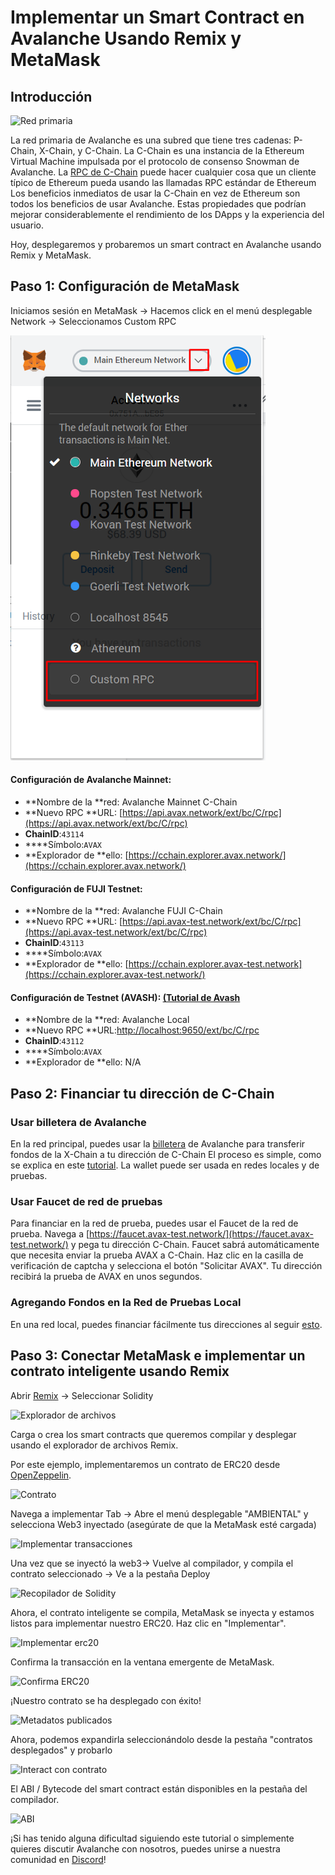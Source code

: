 # Implementar un Smart Contract en Avalanche Usando Remix y MetaMask

## Introducción

![Red primaria](../../../.gitbook/assets/image%20%2821%29.png)

La red primaria de Avalanche es una subred que tiene tres cadenas: P-Chain, X-Chain, y C-Chain. La C-Chain es una instancia de la Ethereum Virtual Machine impulsada por el protocolo de consenso Snowman de Avalanche. La [RPC de C-Chain](../../avalanchego-apis/contract-chain-c-chain-api.md) puede hacer cualquier cosa que un cliente típico de Ethereum pueda usando las llamadas RPC estándar de Ethereum Los beneficios inmediatos de usar la C-Chain en vez de Ethereum son todos los beneficios de usar Avalanche. Estas propiedades que podrían mejorar considerablemente el rendimiento de los DApps y la experiencia del usuario.

Hoy, desplegaremos y probaremos un smart contract en Avalanche usando Remix y MetaMask.

## Paso 1: Configuración de MetaMask

Iniciamos sesión en MetaMask -> Hacemos click en el menú desplegable Network -> Seleccionamos Custom RPC

![Desertificación de la red metamask](../../../.gitbook/assets/image%20%2860%29.png)

#### **Configuración de Avalanche Mainnet:**

* **Nombre de la **red: Avalanche Mainnet C-Chain
* **Nuevo RPC **URL: [https://api.avax.network/ext/bc/C/rpc](https://api.avax.network/ext/bc/C/rpc)
* **ChainID**:`43114`
* ****Símbolo:`AVAX`
* **Explorador de **ello: [https://cchain.explorer.avax.network/](https://cchain.explorer.avax.network/)

#### **Configuración de FUJI Testnet:**

* **Nombre de la **red: Avalanche FUJI C-Chain
* **Nuevo RPC **URL: [https://api.avax-test.network/ext/bc/C/rpc](https://api.avax-test.network/ext/bc/C/rpc)
* **ChainID**:`43113`
* ****Símbolo:`AVAX`
* **Explorador de **ello: [https://cchain.explorer.avax-test.network](https://cchain.explorer.avax-test.network/)

#### **Configuración de Testnet \(AVASH\): [\(Tutorial de Avash](../../tools/avash.md)**

* **Nombre de la **red: Avalanche Local
* **Nuevo RPC **URL:[http://localhost:9650/ext/bc/C/rpc](http://localhost:9650/ext/bc/C/rpc)
* **ChainID**:`43112`
* ****Símbolo:`AVAX`
* **Explorador de **ello: N/A

## Paso 2: Financiar tu dirección de C-Chain

### **Usar billetera de Avalanche**

En la red principal, puedes usar la [billetera](https://wallet.avax.network/) de Avalanche para transferir fondos de la X-Chain a tu dirección de C-Chain El proceso es simple, como se explica en este [tutorial](../platform/transfer-avax-between-x-chain-and-c-chain.md). La wallet puede ser usada en redes locales y de pruebas.

### **Usar Faucet de red de pruebas**

Para financiar en la red de prueba, puedes usar el Faucet de la red de prueba. Navega a [https://faucet.avax-test.network/](https://faucet.avax-test.network/) y pega tu dirección C-Chain. Faucet sabrá automáticamente que necesita enviar la prueba AVAX a C-Chain. Haz clic en la casilla de verificación de captcha y selecciona el botón "Solicitar AVAX". Tu dirección recibirá la prueba de AVAX en unos segundos.

### Agregando Fondos en la Red de Pruebas Local

En una red local, puedes financiar fácilmente tus direcciones al seguir [esto](../platform/create-a-local-test-network.md#getting-avax).

## Paso 3: Conectar MetaMask e implementar un contrato inteligente usando Remix

Abrir [Remix](https://remix.ethereum.org/) -> Seleccionar Solidity

![Explorador de archivos](../../../.gitbook/assets/remix-file-explorer.png)

Carga o crea los smart contracts que queremos compilar y desplegar usando el explorador de archivos Remix.

Por este ejemplo, implementaremos un contrato de ERC20 desde [OpenZeppelin](https://openzeppelin.com/contracts).

![Contrato](../../../.gitbook/assets/erc20-contract.png)

Navega a implementar Tab -> Abre el menú desplegable "AMBIENTAL" y selecciona Web3 inyectado \(asegúrate de que la MetaMask esté cargada\)

![Implementar transacciones](../../../.gitbook/assets/deploy-and-run-transactions.png)

Una vez que se inyectó la web3-> Vuelve al compilador, y compila el contrato seleccionado -> Ve a la pestaña Deploy

![Recopilador de Solidity](../../../.gitbook/assets/solidity-compiler.png)

Ahora, el contrato inteligente se compila, MetaMask se inyecta y estamos listos para implementar nuestro ERC20. Haz clic en "Implementar".

![Implementar erc20](../../../.gitbook/assets/deploy-erc20.png)

Confirma la transacción en la ventana emergente de MetaMask.

![Confirma ERC20](../../../.gitbook/assets/confirm-erc20.png)

¡Nuestro contrato se ha desplegado con éxito!

![Metadatos publicados](../../../.gitbook/assets/published-metadata.png)

Ahora, podemos expandirla seleccionándolo desde la pestaña "contratos desplegados" y probarlo

![Interact con contrato](../../../.gitbook/assets/interact-with-contract.png)

El ABI / Bytecode del smart contract están disponibles en la pestaña del compilador.

![ABI](../../../.gitbook/assets/abi-bytecode.png)

¡Si has tenido alguna dificultad siguiendo este tutorial o simplemente quieres discutir Avalanche con nosotros, puedes unirse a nuestra comunidad en [Discord](https://chat.avalabs.org/)!

